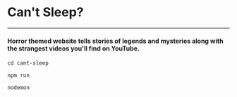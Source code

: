 # Can't Sleep?
---
#### Horror themed website tells stories of legends and mysteries along with the strangest videos you'll find on YouTube.

`cd cant-sleep`

`npm run`

`nodemon`
